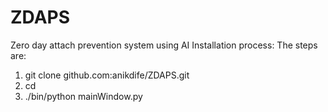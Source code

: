 # ZDAPS
Zero day attach prevention system using AI
Installation process:
The steps are:
1. git clone github.com:anikdife/ZDAPS.git
2. cd
3. ./bin/python mainWindow.py
